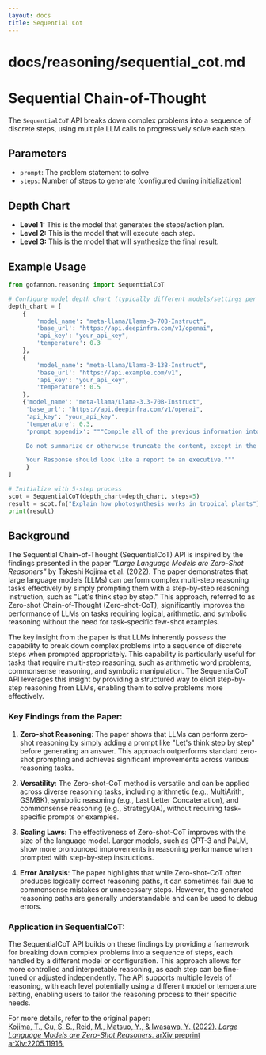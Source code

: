 ```yaml
---      
layout: docs      
title: Sequential Cot      
---      
```

# docs/reasoning/sequential_cot.md
# Sequential Chain-of-Thought

The `SequentialCoT` API breaks down complex problems into a sequence of discrete steps, using multiple LLM calls to progressively solve each step.

## Parameters
* `prompt`: The problem statement to solve
* `steps`: Number of steps to generate (configured during initialization)

## Depth Chart

- **Level 1:** This is the model that generates the steps/action plan. 
- **Level 2:** This is the model that will execute each step. 
- **Level 3:** This is the model that will synthesize the final result.

## Example Usage

```python  
from gofannon.reasoning import SequentialCoT

# Configure model depth chart (typically different models/settings per level)  
depth_chart = [
    {
        'model_name': "meta-llama/Llama-3-70B-Instruct",
        'base_url': "https://api.deepinfra.com/v1/openai",
        'api_key': "your_api_key",
        'temperature': 0.3
    },
    {
        'model_name': "meta-llama/Llama-3-13B-Instruct",
        'base_url': "https://api.example.com/v1",
        'api_key': "your_api_key",
        'temperature': 0.5
    },
    {'model_name': "meta-llama/Llama-3.3-70B-Instruct",
     'base_url': "https://api.deepinfra.com/v1/openai",
     'api_key': "your_api_key",
     'temperature': 0.3,
     'prompt_appendix': """Compile all of the previous information into one cohesive document.

     Do not summarize or otherwise truncate the content, except in the case of formatting.

     Your Response should look like a report to an executive."""
     }
]

# Initialize with 5-step process  
scot = SequentialCoT(depth_chart=depth_chart, steps=5)
result = scot.fn("Explain how photosynthesis works in tropical plants")
print(result)  
```

## Background

The Sequential Chain-of-Thought (SequentialCoT) API is inspired by the findings presented in the paper *"Large Language Models are Zero-Shot Reasoners"* by Takeshi Kojima et al. (2022). The paper demonstrates that large language models (LLMs) can perform complex multi-step reasoning tasks effectively by simply prompting them with a step-by-step reasoning instruction, such as "Let's think step by step." This approach, referred to as Zero-shot Chain-of-Thought (Zero-shot-CoT), significantly improves the performance of LLMs on tasks requiring logical, arithmetic, and symbolic reasoning without the need for task-specific few-shot examples.

The key insight from the paper is that LLMs inherently possess the capability to break down complex problems into a sequence of discrete steps when prompted appropriately. This capability is particularly useful for tasks that require multi-step reasoning, such as arithmetic word problems, commonsense reasoning, and symbolic manipulation. The SequentialCoT API leverages this insight by providing a structured way to elicit step-by-step reasoning from LLMs, enabling them to solve problems more effectively.

### Key Findings from the Paper:
1. **Zero-shot Reasoning**: The paper shows that LLMs can perform zero-shot reasoning by simply adding a prompt like "Let's think step by step" before generating an answer. This approach outperforms standard zero-shot prompting and achieves significant improvements across various reasoning tasks.

2. **Versatility**: The Zero-shot-CoT method is versatile and can be applied across diverse reasoning tasks, including arithmetic (e.g., MultiArith, GSM8K), symbolic reasoning (e.g., Last Letter Concatenation), and commonsense reasoning (e.g., StrategyQA), without requiring task-specific prompts or examples.

3. **Scaling Laws**: The effectiveness of Zero-shot-CoT improves with the size of the language model. Larger models, such as GPT-3 and PaLM, show more pronounced improvements in reasoning performance when prompted with step-by-step instructions.

4. **Error Analysis**: The paper highlights that while Zero-shot-CoT often produces logically correct reasoning paths, it can sometimes fail due to commonsense mistakes or unnecessary steps. However, the generated reasoning paths are generally understandable and can be used to debug errors.

### Application in SequentialCoT:
The SequentialCoT API builds on these findings by providing a framework for breaking down complex problems into a sequence of steps, each handled by a different model or configuration. This approach allows for more controlled and interpretable reasoning, as each step can be fine-tuned or adjusted independently. The API supports multiple levels of reasoning, with each level potentially using a different model or temperature setting, enabling users to tailor the reasoning process to their specific needs.

For more details, refer to the original paper:    
[Kojima, T., Gu, S. S., Reid, M., Matsuo, Y., & Iwasawa, Y. (2022). *Large Language Models are Zero-Shot Reasoners*. arXiv preprint arXiv:2205.11916.](https://arxiv.org/abs/2205.11916)  